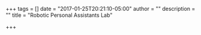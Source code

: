 +++
tags = []
date = "2017-01-25T20:21:10-05:00"
author = ""
description = ""
title = "Robotic Personal Assistants Lab"

+++

